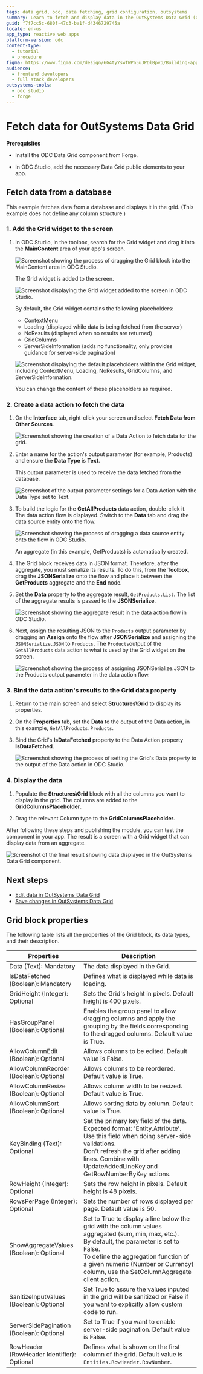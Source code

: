 ```yaml
---
tags: data grid, odc, data fetching, grid configuration, outsystems
summary: Learn to fetch and display data in the OutSystems Data Grid (ODC) for reactive web apps, including configuration and customization properties.
guid: f7f7cc5c-680f-47c3-ba1f-d4346729745a
locale: en-us
app_type: reactive web apps
platform-version: odc
content-type:
  - tutorial
  - procedure
figma: https://www.figma.com/design/6G4tyYswfWPn5uJPDlBpvp/Building-apps?node-id=6245-11
audience:
  - frontend developers
  - full stack developers
outsystems-tools:
  - odc studio
  - forge
---
```

# Fetch data for OutSystems Data Grid

**Prerequisites**

* Install the ODC Data Grid component from Forge.
  
* In ODC Studio, add the necessary Data Grid public elements to your app.

## Fetch data from a database

This example fetches data from a database and displays it in the grid. (This example does not define any column structure.)

<!-- Add the Grid block to a screen and learn about it's placeholders -->
### 1. Add the Grid widget to the screen

1. In ODC Studio, in the toolbox, search for the Grid widget and drag it into the **MainContent** area of your app's screen.

    ![Screenshot showing the process of dragging the Grid block into the MainContent area in ODC Studio.](images/grid-widget-odcs.png "Adding Grid Block to MainContent")

    The Grid widget is added to the screen.

    ![Screenshot displaying the Grid widget added to the screen in ODC Studio.](images/grid-widget-drag-odcs.png "Grid Widget Added to Screen")

    By default, the Grid widget contains the following placeholders:

    * ContextMenu
    * Loading (displayed while data is being fetched from the server)
    * NoResults (displayed when no results are returned)
    * GridColumns
    * ServerSideInformation (adds no functionality, only provides guidance for server-side pagination)

    ![Screenshot displaying the default placeholders within the Grid widget, including ContextMenu, Loading, NoResults, GridColumns, and ServerSideInformation.](images/grid-placeholders-odcs.png "Default Grid Widget Placeholders")

    You can change the content of these placeholders as required.

<!--Create a data action to fetch data to display in the Grid, serialize data as JSON-->
### 2. Create a data action to fetch the data

1. On the **Interface** tab, right-click your screen and select **Fetch Data from Other Sources**.

    ![Screenshot showing the creation of a Data Action to fetch data for the grid.](images/grid-fetch-data-odcs.png "Creating a Data Action")

1. Enter a name for the action's output parameter (for example, Products) and ensure the **Data Type** is **Text**.

    This output parameter is used to receive the data fetched from the database.

    ![Screenshot of the output parameter settings for a Data Action with the Data Type set to Text.](images/grid-output-par-odcs.png "Setting Output Parameter for Data Action")

1. To build the logic for the **GetAllProducts** data action, double-click it. The data action flow is displayed. Switch to the **Data** tab and drag the data source entity onto the flow.

    ![Screenshot showing the process of dragging a data source entity onto the flow in ODC Studio.](images/grid-drag-entity-odcs.png "Dragging Data Source Entity")

    An aggregate (in this example, GetProducts) is automatically created.

1. The Grid block receives data in JSON format. Therefore, after the aggregate, you must serialize its results. To do this, from the **Toolbox**, drag the **JSONSerialize** onto the flow and place it between the **GetProducts** aggregate and the **End** node.

1. Set the **Data** property to the aggregate result, `GetProducts.List`. The list of the aggregate results is passed to the **JSONSerialize**.

    ![Screenshot showing the aggregate result in the data action flow in ODC Studio.](images/grid-aggregate-result-odcs.png "Aggregate Result")

1. Next, assign the resulting JSON to the `Products` output parameter by dragging an **Assign** onto the flow after **JSONSerialize** and assigning the `JSONSerialize.JSON` to `Products`. The `Products`output of the `GetAllProducts` data action is what is used by the Grid widget on the screen.

    ![Screenshot showing the process of assigning JSONSerialize.JSON to the Products output parameter in the data action flow.](images/grid-set-assign-odcs.png "Assigning JSON to Output Parameter")

   <!--Bind the results of the data action to the Grid data property-->

### 3. Bind the data action's results to the Grid data property

1. Return to the main screen and select **Structures\Grid** to display its properties.

1. On the **Properties** tab, set the **Data** to the output of the Data action, in this example, `GetAllProducts.Products`.

1. Bind the Grid's **IsDataFetched** property to the Data Action property **IsDataFetched**.

    ![Screenshot showing the process of setting the Grid's Data property to the output of the Data action in ODC Studio.](images/grid-data-prop-odcs.png "Binding Grid Data Property")

<!--Add Column blocks for each attribute to display in the Grid, learn the type of block to use-->
### 4. Display the data

1. Populate the **Structures\Grid** block with all the columns you want to display in the grid. The columns are added to the **GridColumnsPlaceholder**.

1. Drag the relevant Column type to the **GridColumnsPlaceholder**.

After following these steps and publishing the module, you can test the component in your app. The result is a screen with a Grid widget that can display data from an aggregate.

![Screenshot of the final result showing data displayed in the OutSystems Data Grid component.](images/grid-result-odcs.png "Data Grid Component Result")

## Next steps

* [Edit data in OutSystems Data Grid](data-grid-edit.md)
* [Save changes in OutSystems Data Grid](data-grid-save.md)

## Grid block properties

The following table lists all the properties of the Grid block, its data types, and their description.

| **Properties** | **Description** |
|---|---|
| Data (Text): Mandatory  | The data displayed in the Grid.  |
| IsDataFetched (Boolean): Mandatory | Defines what is displayed while data is loading. |
| GridHeight (Integer): Optional  |  Sets the Grid's height in pixels. Default height is 400 pixels. |  
| HasGroupPanel (Boolean): Optional  | Enables the group panel to allow dragging columns and apply the grouping by the fields corresponding to the dragged columns. Default value is True. |  
| AllowColumnEdit (Boolean): Optional  | Allows columns to be edited. Default value is False.  |
| AllowColumnReorder (Boolean): Optional  | Allows columns to be reordered. Default value is True. |
| AllowColumnResize (Boolean): Optional  | Allows column width to be resized. Default value is True. |  
| AllowColumnSort (Boolean): Optional  | Allows sorting data by column. Default value is True. |
| KeyBinding (Text): Optional  | Set the primary key field of the data. Expected format: 'Entity.Attribute'. <br/>Use this field when doing server-side validations. <br/> Don't refresh the grid after adding lines. Combine with UpdateAddedLineKey and GetRowNumberByKey actions. |
| RowHeight (Integer): Optional  | Sets the row height in pixels. Default height is 48 pixels. |
| RowsPerPage (Integer): Optional  | Sets the number of rows displayed per page. Default value is 50.|
| ShowAggregateValues (Boolean): Optional  | Set to True to display a line below the grid with the column values aggregated (sum, min, max, etc.). <br/>By default, the parameter is set to False. <br/>To define the aggregation function of a given numeric (Number or Currency) column, use the SetColumnAggregate client action.|
| SanitizeInputValues (Boolean): Optional  | Set True to assure the values inputed in the grid will be sanitized or False if you want to explicitly allow custom code to run.|
| ServerSidePagination (Boolean): Optional  | Set to True if you want to enable server-side pagination. Default value is False.|
| RowHeader (RowHeader Identifier): Optional  | Defines what is shown on the first column of the grid. Default value is ``Entities.RowHeader.RowNumber``.|
